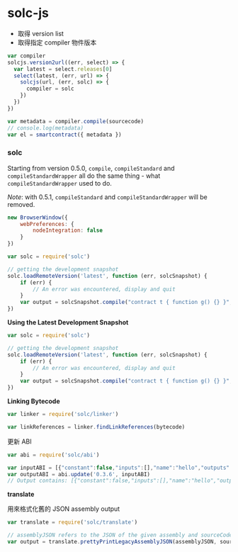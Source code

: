 # solc-js

* 取得 version list
* 取得指定 compiler 物件版本

```js
var compiler
solcjs.version2url((err, select) => {
  var latest = select.releases[0]
  select(latest, (err, url) => {
    solcjs(url, (err, solc) => {
      compiler = solc
    })
  })
})
```

```js
var metadata = compiler.compile(sourcecode)
// console.log(metadata)
var el = smartcontract({ metadata })
```

### solc

Starting from version 0.5.0, `compile`, `compileStandard` and `compileStandardWrapper` all do the same thing - what `compileStandardWrapper` used to do.

*Note*: with 0.5.1, `compileStandard` and `compileStandardWrapper` will be removed.


```js
new BrowserWindow({
	webPreferences: {
		nodeIntegration: false
	}
})
```

```js
var solc = require('solc')

// getting the development snapshot
solc.loadRemoteVersion('latest', function (err, solcSnapshot) {
	if (err) {
		// An error was encountered, display and quit
	}
	var output = solcSnapshot.compile("contract t { function g() {} }", 1)
})
```

**Using the Latest Development Snapshot**

```js
var solc = require('solc')

// getting the development snapshot
solc.loadRemoteVersion('latest', function (err, solcSnapshot) {
	if (err) {
		// An error was encountered, display and quit
	}
	var output = solcSnapshot.compile("contract t { function g() {} }", 1)
})
```

**Linking Bytecode**

```js
var linker = require('solc/linker')

var linkReferences = linker.findLinkReferences(bytecode)
```

更新 ABI

```js
var abi = require('solc/abi')

var inputABI = [{"constant":false,"inputs":[],"name":"hello","outputs":[{"name":"","type":"string"}],"payable":false,"type":"function"}]
var outputABI = abi.update('0.3.6', inputABI)
// Output contains: [{"constant":false,"inputs":[],"name":"hello","outputs":[{"name":"","type":"string"}],"payable":true,"type":"function"},{"type":"fallback","payable":true}]
```

**translate**

用來格式化舊的 JSON assembly output

```js
var translate = require('solc/translate')

// assemblyJSON refers to the JSON of the given assembly and sourceCode is the source of which the assembly was generated from
var output = translate.prettyPrintLegacyAssemblyJSON(assemblyJSON, sourceCode)
```